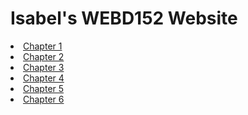 # Isabel's WEBD152 Website
<li><a href="chapter1/index.html">Chapter 1</a></li>
<li><a href="chapter2/pacific/index.html">Chapter 2</a></li>
<li><a href="chapter3/yoga/index.html">Chapter 3</a></li>
<li><a href="chapter4/ch4pacific/index.html">Chapter 4</a></li>
<li><a href="chapter5/ch5pacific/index.html">Chapter 5</a></li>
<li><a href="chapter6/ch6pacific/index.html">Chapter 6</a></li>

